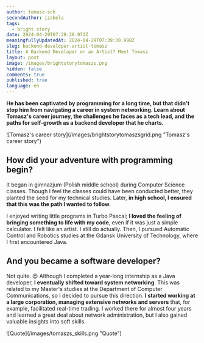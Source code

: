```yaml
---
author: tomasz-sch
secondAuthor: izabela
tags:
  - bright story
date: 2024-04-29T07:39:30.973Z
meaningfullyUpdatedAt: 2024-04-29T07:39:30.998Z
slug: backend-developer-artist-tomasz
title: A Backend Developer or an Artist? Meet Tomasz
layout: post
image: /images/brightstorytomaszs.png
hidden: false
comments: true
published: true
language: en
---
```

**He has been captivated by programming for a long time, but that didn't stop him from navigating a career in system networking. Learn about Tomasz's career journey, the challenges he faces as a tech lead, and the paths for self-growth as a backend developer that he charts.**

<div className="image">![Tomasz's career story](/images/brightstorytomaszsgrid.png "Tomasz's career story")</div>

## How did your adventure with programming begin?

It began in gimnazjum (Polish middle school) during Computer Science classes. Though I feel the classes could have been conducted better, they planted the seed for my technical studies. Later, **in high school, I ensured that this was the path I wanted to follow**. 

I enjoyed writing little programs in Turbo Pascal; **I loved the feeling of bringing something to life with my code**, even if it was just a simple calculator. I felt like an artist. I still do actually. Then, I pursued Automatic Control and Robotics studies at the Gdansk University of Technology, where I first encountered Java.

## And you became a software developer?

Not quite. 😉 Although I completed a year-long internship as a Java developer, **I eventually shifted toward system networking**. This was related to my Master's studies at the Department of Computer Communications, so I decided to pursue this direction. **I started working at a large corporation, managing extensive networks and servers** that, for example, facilitated real-time trading. I worked there for almost four years and learned a great deal about network administration, but I also gained valuable insights into soft skills. 

<div className="image">![Quote](/images/tomaszs_skills.png "Quote")</div>